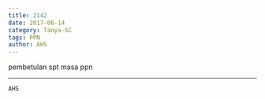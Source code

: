 ```yaml
---
title: 2142
date: 2017-06-14
category: Tanya-SC
tags: PPN
author: AHS
---
```


pembetulan spt masa ppn

---



`AHS`
